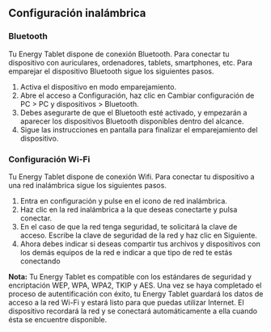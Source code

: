 ## Configuración inalámbrica

### Bluetooth

Tu Energy Tablet dispone de conexión Bluetooth. Para conectar tu dispositivo con auriculares, ordenadores, tablets, smartphones, etc. Para emparejar el dispositivo Bluetooth sigue los siguientes pasos.

1. Activa el dispositivo en modo emparejamiento.
2. Abre el acceso a Configuración, haz clic en Cambiar configuración de PC > PC y dispositivos > Bluetooth.
3. Debes asegurarte de que el Bluetooth esté activado, y empezarán a aparecer los dispositivos Bluetooth disponibles dentro del alcance.
4. Sigue las instrucciones en pantalla para finalizar el emparejamiento del dispositivo.



### Configuración Wi-Fi

Tu Energy Tablet dispone de conexión Wifi. Para conectar tu dispositivo a una red inalámbrica sigue los siguientes pasos.

1. Entra en configuración y pulse en el icono de red inalámbrica.
2. Haz clic en la red inalámbrica a la que deseas conectarte y pulsa conectar.
3. En el caso de que la red tenga seguridad, te solicitará la clave de acceso. Escribe la clave de seguridad de la red y haz clic en Siguiente.
4. Ahora debes indicar si deseas compartir tus archivos y dispositivos con los demás equipos de la red e indicar a que tipo de red te estás conectando

**Nota:** Tu Energy Tablet es compatible con los estándares de seguridad y encriptación WEP, WPA, WPA2, TKIP y
AES. Una vez se haya completado el proceso de autentificación con éxito, tu Energy Tablet guardará los datos
de acceso a la red Wi-Fi y estará listo para que puedas utilizar Internet. El dispositivo recordará la red y se
conectará automáticamente a ella cuando ésta se encuentre disponible.
